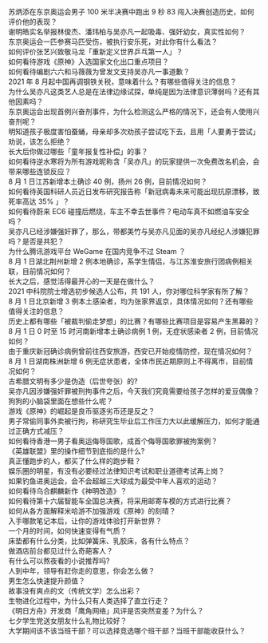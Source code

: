 苏炳添在东京奥运会男子 100 米半决赛中跑出 9 秒 83 闯入决赛创造历史，如何评价他的表现？  
谢明皓实名举报林俊杰、潘玮柏与吴亦凡一起吸毒、强奸幼女，真实性如何？  
东京奥运会一匹参赛马匹受伤，被执行安乐死，对此你有什么看法？  
如何评价张艺兴致敬马龙「重新定义世界乒乓第一人」？  
如何看待游戏《原神》入选国家文化出口重点项目？  
如何看待编剧六六和马薇薇为曾发文支持吴亦凡一事道歉？  
2021 年 8 月起中国再调钢铁关税，意味着什么？有哪些值得关注的信息？  
为什么吴亦凡这类艺人总是在法律边缘试探，单纯是因为法律意识薄弱吗？还有其他因素吗？  
东京奥运会出现首例兴奋剂事件，为什么检测这么严格的情况下，还会有人使用兴奋剂呢？  
明知道孩子极度害怕蚕蛹，母亲却多次劝孩子尝试吃下去，且用「人要勇于尝试」劝说，该怎么拒绝？  
长大后你做过哪些「童年报复性补偿」的事？  
如何看待逆水寒将为所有游戏昵称含「吴亦凡」的玩家提供一次免费改名机会，会带来哪些连锁反应？  
8 月 1 日江苏新增本土确诊 40 例，扬州 26 例，目前情况如何？  
如何看待英国科研人员近日发布研究报告称「新冠病毒未来可能出现抗原漂移，致死率高达 35% 」？  
如何看待蔚来 EC6 碰撞后燃烧，车主不幸去世事件？电动车真不如燃油车安全吗？  
吴亦凡已经涉嫌强奸罪了，那么，带都美竹与吴亦凡见面的吴亦凡经纪人涉嫌犯罪吗？是否是共犯？  
为什么腾讯游戏平台 WeGame 在国内竞争不过 Steam ？  
8 月 1 日湖北荆州新增 2 例本地确诊，系学生情侣，与江苏淮安旅行团病例相关联，目前情况如何？  
长大之后，感觉活得最开心的一天是在做什么？  
2021 中科院院士增选初步候选人公布，共 191 人，你对哪位科学家有所了解？  
8 月 1 日北京新增 3 例本土感染者，均为张家界返京，具体情况如何？还有哪些值得关注的信息？  
历史上都有哪些「被裁判偷走梦想」的比赛？有哪些比赛项目是容易产生黑幕的？  
8 月 1 日 0 时至 15 时河南新增本土确诊病例 1 例，无症状感染者 2 例，目前情况如何？  
由于重庆新冠确诊病例曾前往西安旅游，西安已开始疫情防控，现在情况如何？  
8 月 1 日湖南株洲新增 6 例无症状患者，全体市民近期原则上不得离市，目前情况如何？  
古希腊文明有多少是伪造（后世夸张）的?  
吴亦凡因涉嫌强奸罪被刑拘事件之后，今天我们究竟需要给孩子怎样的爱豆偶像？  
狗狗的小脑袋里面在想些什么呢？  
游戏《原神》的崛起是良币驱逐劣币还是反之？  
男子常偷同事外卖被行拘，称研究生毕业后工作压力大以此缓解压力，如何才能通过正确方式减压？  
如何看待香港一男子看奥运侮辱国歌，成首个侮辱国歌罪被拘案例？  
《英雄联盟》里的操作细节到底指的是什么?  
真正懂跑步的人，都买了什么样的跑步鞋？  
娱乐圈的明星，有没有必要经过法律知识考试和职业道德考试再上岗？  
如果钓鱼进奥运会，会不会超越三大球成为最受中年人喜欢的运动？  
如何看待乌合麒麟新作《神明改造》？  
如何看待第十六届智能车全国总决赛，将采用邮寄车模的方式进行比赛？  
如何从各方面解释米哈游不加强游戏《原神》的刻晴？  
入手哪款笔记本后，让你的游戏体验打开新世界？  
一个月的时间，如何快速变得有气质？  
床垫都有什么分类，比如弹簧床、乳胶床，各有什么特点？  
做酒店前台都见过什么奇葩客人？  
有什么可以熬夜看的小说推荐吗?  
人到中年，领导有赶你走的意思，你会怎么做？  
男生怎么快速提升颜值？  
故事没有爽点的文（传统文学）怎么出彩？  
生物进化过程中，为什么只有人类选择了直立行走？  
《明日方舟》开发商「鹰角网络」风评是否突然变差？为什么？  
七夕学生党送女朋友什么礼物比较好？  
大学期间该不该当班干部？可以选择竞选哪个班干部？当班干部能收获什么？  
